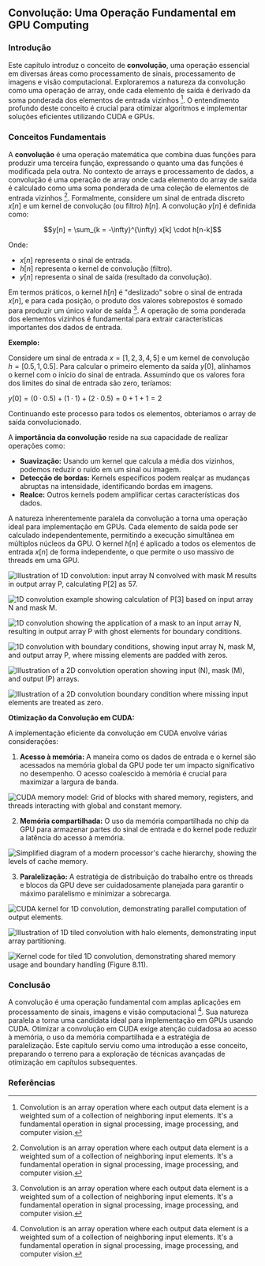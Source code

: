 ## Convolução: Uma Operação Fundamental em GPU Computing

### Introdução
Este capítulo introduz o conceito de **convolução**, uma operação essencial em diversas áreas como processamento de sinais, processamento de imagens e visão computacional. Exploraremos a natureza da convolução como uma operação de array, onde cada elemento de saída é derivado da soma ponderada dos elementos de entrada vizinhos [^1]. O entendimento profundo deste conceito é crucial para otimizar algoritmos e implementar soluções eficientes utilizando CUDA e GPUs.

### Conceitos Fundamentais

A **convolução** é uma operação matemática que combina duas funções para produzir uma terceira função, expressando o quanto uma das funções é modificada pela outra. No contexto de arrays e processamento de dados, a convolução é uma operação de array onde cada elemento do array de saída é calculado como uma soma ponderada de uma coleção de elementos de entrada vizinhos [^1]. Formalmente, considere um sinal de entrada discreto $x[n]$ e um kernel de convolução (ou filtro) $h[n]$. A convolução $y[n]$ é definida como:

$$y[n] = \sum_{k = -\infty}^{\infty} x[k] \cdot h[n-k]$$

Onde:

*   $x[n]$ representa o sinal de entrada.
*   $h[n]$ representa o kernel de convolução (filtro).
*   $y[n]$ representa o sinal de saída (resultado da convolução).

Em termos práticos, o kernel $h[n]$ é "deslizado" sobre o sinal de entrada $x[n]$, e para cada posição, o produto dos valores sobrepostos é somado para produzir um único valor de saída [^1].  A operação de soma ponderada dos elementos vizinhos é fundamental para extrair características importantes dos dados de entrada.

**Exemplo:**

Considere um sinal de entrada $x = [1, 2, 3, 4, 5]$ e um kernel de convolução $h = [0.5, 1, 0.5]$. Para calcular o primeiro elemento da saída $y[0]$, alinhamos o kernel com o início do sinal de entrada. Assumindo que os valores fora dos limites do sinal de entrada são zero, teríamos:

$y[0] = (0 \cdot 0.5) + (1 \cdot 1) + (2 \cdot 0.5) = 0 + 1 + 1 = 2$

Continuando este processo para todos os elementos, obteríamos o array de saída convolucionado.

A **importância da convolução** reside na sua capacidade de realizar operações como:

*   **Suavização:** Usando um kernel que calcula a média dos vizinhos, podemos reduzir o ruído em um sinal ou imagem.
*   **Detecção de bordas:** Kernels específicos podem realçar as mudanças abruptas na intensidade, identificando bordas em imagens.
*   **Realce:** Outros kernels podem amplificar certas características dos dados.

A natureza inherentemente paralela da convolução a torna uma operação ideal para implementação em GPUs. Cada elemento de saída pode ser calculado independentemente, permitindo a execução simultânea em múltiplos núcleos da GPU. O kernel $h[n]$ é aplicado a todos os elementos de entrada $x[n]$ de forma independente, o que permite o uso massivo de threads em uma GPU.

![Illustration of 1D convolution: input array N convolved with mask M results in output array P, calculating P[2] as 57.](./../images/image2.jpg)

![1D convolution example showing calculation of P[3] based on input array N and mask M.](./../images/image11.jpg)

![1D convolution showing the application of a mask to an input array N, resulting in output array P with ghost elements for boundary conditions.](./../images/image9.jpg)

![1D convolution with boundary conditions, showing input array N, mask M, and output array P, where missing elements are padded with zeros.](./../images/image6.jpg)

![Illustration of a 2D convolution operation showing input (N), mask (M), and output (P) arrays.](./../images/image1.jpg)

![Illustration of a 2D convolution boundary condition where missing input elements are treated as zero.](./../images/image8.jpg)

**Otimização da Convolução em CUDA:**

A implementação eficiente da convolução em CUDA envolve várias considerações:

1.  **Acesso à memória:** A maneira como os dados de entrada e o kernel são acessados na memória global da GPU pode ter um impacto significativo no desempenho. O acesso coalescido à memória é crucial para maximizar a largura de banda.

![CUDA memory model: Grid of blocks with shared memory, registers, and threads interacting with global and constant memory.](./../images/image10.jpg)

2.  **Memória compartilhada:** O uso da memória compartilhada no chip da GPU para armazenar partes do sinal de entrada e do kernel pode reduzir a latência do acesso à memória.

![Simplified diagram of a modern processor's cache hierarchy, showing the levels of cache memory.](./../images/image5.jpg)

3.  **Paralelização:** A estratégia de distribuição do trabalho entre os threads e blocos da GPU deve ser cuidadosamente planejada para garantir o máximo paralelismo e minimizar a sobrecarga.

![CUDA kernel for 1D convolution, demonstrating parallel computation of output elements.](./../images/image3.jpg)

![Illustration of 1D tiled convolution with halo elements, demonstrating input array partitioning.](./../images/image7.jpg)

![Kernel code for tiled 1D convolution, demonstrating shared memory usage and boundary handling (Figure 8.11).](./../images/image4.jpg)

### Conclusão

A convolução é uma operação fundamental com amplas aplicações em processamento de sinais, imagens e visão computacional [^1]. Sua natureza paralela a torna uma candidata ideal para implementação em GPUs usando CUDA. Otimizar a convolução em CUDA exige atenção cuidadosa ao acesso à memória, o uso da memória compartilhada e a estratégia de paralelização. Este capítulo serviu como uma introdução a esse conceito, preparando o terreno para a exploração de técnicas avançadas de otimização em capítulos subsequentes.

### Referências

[^1]: Convolution is an array operation where each output data element is a weighted sum of a collection of neighboring input elements. It's a fundamental operation in signal processing, image processing, and computer vision.
<!-- END -->